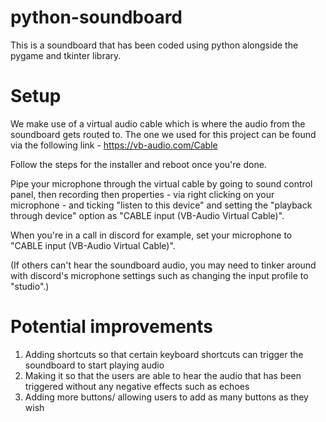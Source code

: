 # python-soundboard
This is a soundboard that has been coded using python alongside the pygame and tkinter library.


# Setup
We make use of a virtual audio cable which is where the audio from the soundboard gets routed to. The one we used for this project can be found via the following link - https://vb-audio.com/Cable

Follow the steps for the installer and reboot once you're done.

Pipe your microphone through the virtual cable by going to sound control panel, then recording then properties - via right clicking on your microphone - and ticking "listen to this device" and setting the "playback through device" option as "CABLE input (VB-Audio Virtual Cable)".

When you're in a call in discord for example, set your microphone to "CABLE input (VB-Audio Virtual Cable)".

(If others can't hear the soundboard audio, you may need to tinker around with discord's microphone settings such as changing the input profile to "studio".)

# Potential improvements
1. Adding shortcuts so that certain keyboard shortcuts can trigger the soundboard to start playing audio
2. Making it so that the users are able to hear the audio that has been triggered without any negative effects such as echoes
3. Adding more buttons/ allowing users to add as many buttons as they wish
